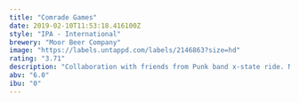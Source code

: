 ```yaml
---
title: "Comrade Games"
date: 2019-02-10T11:53:18.416100Z
style: "IPA - International"
brewery: "Moor Beer Company"
image: "https://labels.untappd.com/labels/2146863?size=hd"
rating: "3.71"
description: "Collaboration with friends from Punk band x-state ride. No poser ipa"
abv: "6.0"
ibu: "0"
---
```

